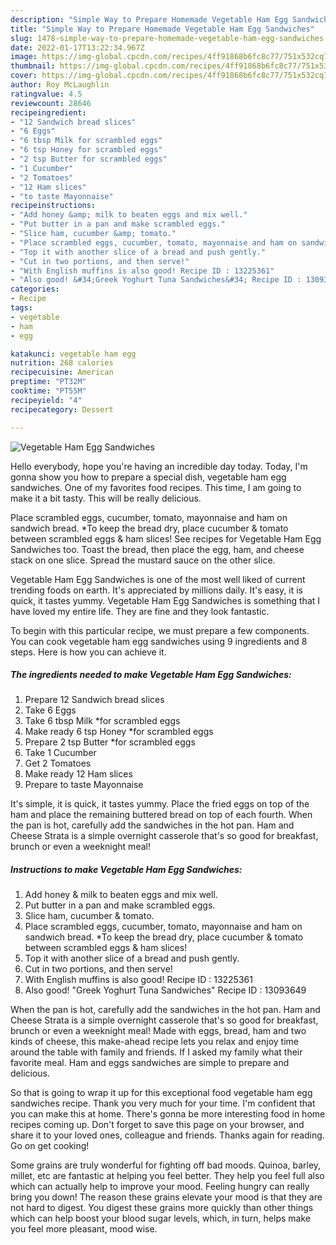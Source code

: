 ```yaml
---
description: "Simple Way to Prepare Homemade Vegetable Ham Egg Sandwiches"
title: "Simple Way to Prepare Homemade Vegetable Ham Egg Sandwiches"
slug: 1478-simple-way-to-prepare-homemade-vegetable-ham-egg-sandwiches
date: 2022-01-17T13:22:34.967Z
image: https://img-global.cpcdn.com/recipes/4ff91868b6fc8c77/751x532cq70/vegetable-ham-egg-sandwiches-recipe-main-photo.jpg
thumbnail: https://img-global.cpcdn.com/recipes/4ff91868b6fc8c77/751x532cq70/vegetable-ham-egg-sandwiches-recipe-main-photo.jpg
cover: https://img-global.cpcdn.com/recipes/4ff91868b6fc8c77/751x532cq70/vegetable-ham-egg-sandwiches-recipe-main-photo.jpg
author: Roy McLaughlin
ratingvalue: 4.5
reviewcount: 28646
recipeingredient:
- "12 Sandwich bread slices"
- "6 Eggs"
- "6 tbsp Milk for scrambled eggs"
- "6 tsp Honey for scrambled eggs"
- "2 tsp Butter for scrambled eggs"
- "1 Cucumber"
- "2 Tomatoes"
- "12 Ham slices"
- "to taste Mayonnaise"
recipeinstructions:
- "Add honey &amp; milk to beaten eggs and mix well."
- "Put butter in a pan and make scrambled eggs."
- "Slice ham, cucumber &amp; tomato."
- "Place scrambled eggs, cucumber, tomato, mayonnaise and ham on sandwich bread. *To keep the bread dry, place cucumber &amp; tomato between scrambled eggs &amp; ham slices!"
- "Top it with another slice of a bread and push gently."
- "Cut in two portions, and then serve!"
- "With English muffins is also good! Recipe ID : 13225361"
- "Also good! &#34;Greek Yoghurt Tuna Sandwiches&#34; Recipe ID : 13093649"
categories:
- Recipe
tags:
- vegetable
- ham
- egg

katakunci: vegetable ham egg 
nutrition: 268 calories
recipecuisine: American
preptime: "PT32M"
cooktime: "PT55M"
recipeyield: "4"
recipecategory: Dessert

---
```



![Vegetable Ham Egg Sandwiches](https://img-global.cpcdn.com/recipes/4ff91868b6fc8c77/751x532cq70/vegetable-ham-egg-sandwiches-recipe-main-photo.jpg)

Hello everybody, hope you're having an incredible day today. Today, I'm gonna show you how to prepare a special dish, vegetable ham egg sandwiches. One of my favorites food recipes. This time, I am going to make it a bit tasty. This will be really delicious.

Place scrambled eggs, cucumber, tomato, mayonnaise and ham on sandwich bread. *To keep the bread dry, place cucumber &amp; tomato between scrambled eggs &amp; ham slices! See recipes for Vegetable Ham Egg Sandwiches too. Toast the bread, then place the egg, ham, and cheese stack on one slice. Spread the mustard sauce on the other slice.

Vegetable Ham Egg Sandwiches is one of the most well liked of current trending foods on earth. It's appreciated by millions daily. It's easy, it is quick, it tastes yummy. Vegetable Ham Egg Sandwiches is something that I have loved my entire life. They are fine and they look fantastic.


To begin with this particular recipe, we must prepare a few components. You can cook vegetable ham egg sandwiches using 9 ingredients and 8 steps. Here is how you can achieve it.

<!--inarticleads1-->

##### The ingredients needed to make Vegetable Ham Egg Sandwiches:

1. Prepare 12 Sandwich bread slices
1. Take 6 Eggs
1. Take 6 tbsp Milk *for scrambled eggs
1. Make ready 6 tsp Honey *for scrambled eggs
1. Prepare 2 tsp Butter *for scrambled eggs
1. Take 1 Cucumber
1. Get 2 Tomatoes
1. Make ready 12 Ham slices
1. Prepare to taste Mayonnaise


It&#39;s simple, it is quick, it tastes yummy. Place the fried eggs on top of the ham and place the remaining buttered bread on top of each fourth. When the pan is hot, carefully add the sandwiches in the hot pan. Ham and Cheese Strata is a simple overnight casserole that&#39;s so good for breakfast, brunch or even a weeknight meal! 

<!--inarticleads2-->

##### Instructions to make Vegetable Ham Egg Sandwiches:

1. Add honey &amp; milk to beaten eggs and mix well.
1. Put butter in a pan and make scrambled eggs.
1. Slice ham, cucumber &amp; tomato.
1. Place scrambled eggs, cucumber, tomato, mayonnaise and ham on sandwich bread. *To keep the bread dry, place cucumber &amp; tomato between scrambled eggs &amp; ham slices!
1. Top it with another slice of a bread and push gently.
1. Cut in two portions, and then serve!
1. With English muffins is also good! Recipe ID : 13225361
1. Also good! &#34;Greek Yoghurt Tuna Sandwiches&#34; Recipe ID : 13093649


When the pan is hot, carefully add the sandwiches in the hot pan. Ham and Cheese Strata is a simple overnight casserole that&#39;s so good for breakfast, brunch or even a weeknight meal! Made with eggs, bread, ham and two kinds of cheese, this make-ahead recipe lets you relax and enjoy time around the table with family and friends. If I asked my family what their favorite meal. Ham and eggs sandwiches are simple to prepare and delicious. 

So that is going to wrap it up for this exceptional food vegetable ham egg sandwiches recipe. Thank you very much for your time. I'm confident that you can make this at home. There's gonna be more interesting food in home recipes coming up. Don't forget to save this page on your browser, and share it to your loved ones, colleague and friends. Thanks again for reading. Go on get cooking!

Some grains are truly wonderful for fighting off bad moods. Quinoa, barley, millet, etc are fantastic at helping you feel better. They help you feel full also which can actually help to improve your mood. Feeling hungry can really bring you down! The reason these grains elevate your mood is that they are not hard to digest. You digest these grains more quickly than other things which can help boost your blood sugar levels, which, in turn, helps make you feel more pleasant, mood wise.
